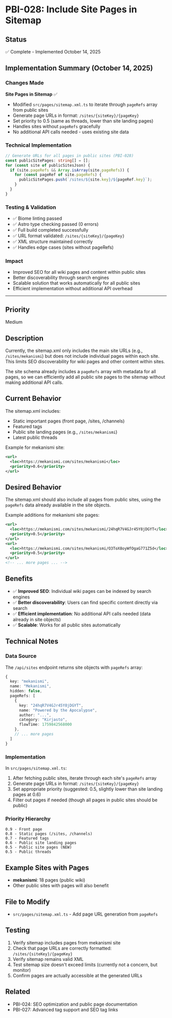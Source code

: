 # PBI-028: Include Site Pages in Sitemap

## Status
✅ Complete - Implemented October 14, 2025

## Implementation Summary (October 14, 2025)

### Changes Made
**Site Pages in Sitemap** ✅
- Modified `src/pages/sitemap.xml.ts` to iterate through `pageRefs` array from public sites
- Generate page URLs in format: `/sites/{siteKey}/{pageKey}`
- Set priority to 0.5 (same as threads, lower than site landing pages)
- Handles sites without `pageRefs` gracefully
- No additional API calls needed - uses existing site data

### Technical Implementation
```typescript
// Generate URLs for all pages in public sites (PBI-028)
const publicSitePages: string[] = [];
for (const site of publicSitesJson) {
  if (site.pageRefs && Array.isArray(site.pageRefs)) {
    for (const pageRef of site.pageRefs) {
      publicSitePages.push(`/sites/${site.key}/${pageRef.key}`);
    }
  }
}
```

### Testing & Validation
- ✅ Biome linting passed
- ✅ Astro type checking passed (0 errors)
- ✅ Full build completed successfully
- ✅ URL format validated: `/sites/{siteKey}/{pageKey}`
- ✅ XML structure maintained correctly
- ✅ Handles edge cases (sites without pageRefs)

### Impact
- Improved SEO for all wiki pages and content within public sites
- Better discoverability through search engines
- Scalable solution that works automatically for all public sites
- Efficient implementation without additional API overhead

---

## Priority
Medium

## Description
Currently, the sitemap.xml only includes the main site URLs (e.g., `/sites/mekanismi`) but does not include individual pages within each site. This limits SEO discoverability for wiki pages and other content within sites.

The site schema already includes a `pageRefs` array with metadata for all pages, so we can efficiently add all public site pages to the sitemap without making additional API calls.

## Current Behavior
The sitemap.xml includes:
- Static important pages (front page, /sites, /channels)
- Featured tags
- Public site landing pages (e.g., `/sites/mekanismi`)
- Latest public threads

Example for mekanismi site:
```xml
<url>
  <loc>https://mekanismi.com/sites/mekanismi</loc>
  <priority>0.6</priority>
</url>
```

## Desired Behavior
The sitemap.xml should also include all pages from public sites, using the `pageRefs` data already available in the site objects.

Example additions for mekanismi site pages:
```xml
<url>
  <loc>https://mekanismi.com/sites/mekanismi/24hqR7V4GJr45Y8jDGYT</loc>
  <priority>0.5</priority>
</url>
<url>
  <loc>https://mekanismi.com/sites/mekanismi/O3ToX8oyWfOgaG771Z5d</loc>
  <priority>0.5</priority>
</url>
<!-- ... more pages ... -->
```

## Benefits
- ✅ **Improved SEO**: Individual wiki pages can be indexed by search engines
- ✅ **Better discoverability**: Users can find specific content directly via search
- ✅ **Efficient implementation**: No additional API calls needed (data already in site objects)
- ✅ **Scalable**: Works for all public sites automatically

## Technical Notes

### Data Source
The `/api/sites` endpoint returns site objects with `pageRefs` array:
```typescript
{
  key: "mekanismi",
  name: "Mekanismi",
  hidden: false,
  pageRefs: [
    {
      key: "24hqR7V4GJr45Y8jDGYT",
      name: "Powered by the Apocalypse",
      author: "...",
      category: "Kirjasto",
      flowTime: 1759842568000
    },
    // ... more pages
  ]
}
```

### Implementation
In `src/pages/sitemap.xml.ts`:
1. After fetching public sites, iterate through each site's `pageRefs` array
2. Generate page URLs in format: `/sites/{siteKey}/{pageKey}`
3. Set appropriate priority (suggested: 0.5, slightly lower than site landing pages at 0.6)
4. Filter out pages if needed (though all pages in public sites should be public)

### Priority Hierarchy
```
0.9 - Front page
0.8 - Static pages (/sites, /channels)
0.7 - Featured tags
0.6 - Public site landing pages
0.5 - Public site pages (NEW)
0.5 - Public threads
```

## Example Sites with Pages
- **mekanismi**: 18 pages (public wiki)
- Other public sites with pages will also benefit

## File to Modify
- `src/pages/sitemap.xml.ts` - Add page URL generation from `pageRefs`

## Testing
1. Verify sitemap includes pages from mekanismi site
2. Check that page URLs are correctly formatted: `/sites/{siteKey}/{pageKey}`
3. Verify sitemap remains valid XML
4. Test sitemap size doesn't exceed limits (currently not a concern, but monitor)
5. Confirm pages are actually accessible at the generated URLs

## Related
- PBI-024: SEO optimization and public page documentation
- PBI-027: Advanced tag support and SEO tag links
